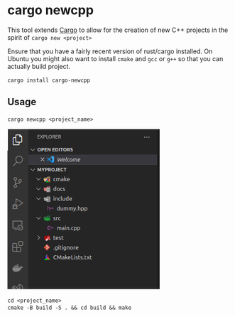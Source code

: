 # cargo newcpp

This tool extends [Cargo](http://doc.crates.io/) to allow for the creation of new C++ projects in the spirit of `cargo new <project>`

Ensure that you have a fairly recent version of rust/cargo installed. On Ubuntu you might also want to install `cmake` and `gcc` or `g++` so that you can actually build project.

```console,ignore
cargo install cargo-newcpp
```

## Usage

```console,ignore
cargo newcpp <project_name>
```

![scaffolding](assets/project-files.png)

```console,ignore
cd <project_name> 
cmake -B build -S . && cd build && make
```

